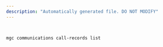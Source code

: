 ```yaml
---
description: "Automatically generated file. DO NOT MODIFY"
---
```


```bash


mgc communications call-records list

```